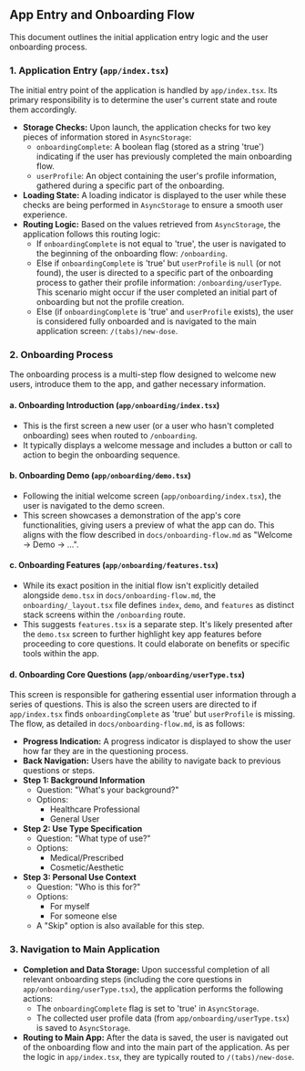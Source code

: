 ## App Entry and Onboarding Flow

This document outlines the initial application entry logic and the user onboarding process.

### 1. Application Entry (`app/index.tsx`)

The initial entry point of the application is handled by `app/index.tsx`. Its primary responsibility is to determine the user's current state and route them accordingly.

*   **Storage Checks:** Upon launch, the application checks for two key pieces of information stored in `AsyncStorage`:
    *   `onboardingComplete`: A boolean flag (stored as a string 'true') indicating if the user has previously completed the main onboarding flow.
    *   `userProfile`: An object containing the user's profile information, gathered during a specific part of the onboarding.
*   **Loading State:** A loading indicator is displayed to the user while these checks are being performed in `AsyncStorage` to ensure a smooth user experience.
*   **Routing Logic:** Based on the values retrieved from `AsyncStorage`, the application follows this routing logic:
    *   If `onboardingComplete` is not equal to 'true', the user is navigated to the beginning of the onboarding flow: `/onboarding`.
    *   Else if `onboardingComplete` is 'true' but `userProfile` is `null` (or not found), the user is directed to a specific part of the onboarding process to gather their profile information: `/onboarding/userType`. This scenario might occur if the user completed an initial part of onboarding but not the profile creation.
    *   Else (if `onboardingComplete` is 'true' and `userProfile` exists), the user is considered fully onboarded and is navigated to the main application screen: `/(tabs)/new-dose`.

### 2. Onboarding Process

The onboarding process is a multi-step flow designed to welcome new users, introduce them to the app, and gather necessary information.

#### a. Onboarding Introduction (`app/onboarding/index.tsx`)

*   This is the first screen a new user (or a user who hasn't completed onboarding) sees when routed to `/onboarding`.
*   It typically displays a welcome message and includes a button or call to action to begin the onboarding sequence.

#### b. Onboarding Demo (`app/onboarding/demo.tsx`)

*   Following the initial welcome screen (`app/onboarding/index.tsx`), the user is navigated to the demo screen.
*   This screen showcases a demonstration of the app's core functionalities, giving users a preview of what the app can do. This aligns with the flow described in `docs/onboarding-flow.md` as "Welcome → Demo → ...".

#### c. Onboarding Features (`app/onboarding/features.tsx`)

*   While its exact position in the initial flow isn't explicitly detailed alongside `demo.tsx` in `docs/onboarding-flow.md`, the `onboarding/_layout.tsx` file defines `index`, `demo`, and `features` as distinct stack screens within the `/onboarding` route.
*   This suggests `features.tsx` is a separate step. It's likely presented after the `demo.tsx` screen to further highlight key app features before proceeding to core questions. It could elaborate on benefits or specific tools within the app.

#### d. Onboarding Core Questions (`app/onboarding/userType.tsx`)

This screen is responsible for gathering essential user information through a series of questions. This is also the screen users are directed to if `app/index.tsx` finds `onboardingComplete` as 'true' but `userProfile` is missing. The flow, as detailed in `docs/onboarding-flow.md`, is as follows:

*   **Progress Indication:** A progress indicator is displayed to show the user how far they are in the questioning process.
*   **Back Navigation:** Users have the ability to navigate back to previous questions or steps.
*   **Step 1: Background Information**
    *   Question: "What's your background?"
    *   Options:
        *   Healthcare Professional
        *   General User
*   **Step 2: Use Type Specification**
    *   Question: "What type of use?"
    *   Options:
        *   Medical/Prescribed
        *   Cosmetic/Aesthetic
*   **Step 3: Personal Use Context**
    *   Question: "Who is this for?"
    *   Options:
        *   For myself
        *   For someone else
    *   A "Skip" option is also available for this step.

### 3. Navigation to Main Application

*   **Completion and Data Storage:** Upon successful completion of all relevant onboarding steps (including the core questions in `app/onboarding/userType.tsx`), the application performs the following actions:
    *   The `onboardingComplete` flag is set to 'true' in `AsyncStorage`.
    *   The collected user profile data (from `app/onboarding/userType.tsx`) is saved to `AsyncStorage`.
*   **Routing to Main App:** After the data is saved, the user is navigated out of the onboarding flow and into the main part of the application. As per the logic in `app/index.tsx`, they are typically routed to `/(tabs)/new-dose`.
